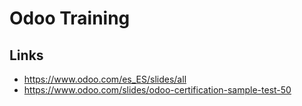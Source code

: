 # Odoo Training

## Links
- https://www.odoo.com/es_ES/slides/all
- https://www.odoo.com/slides/odoo-certification-sample-test-50